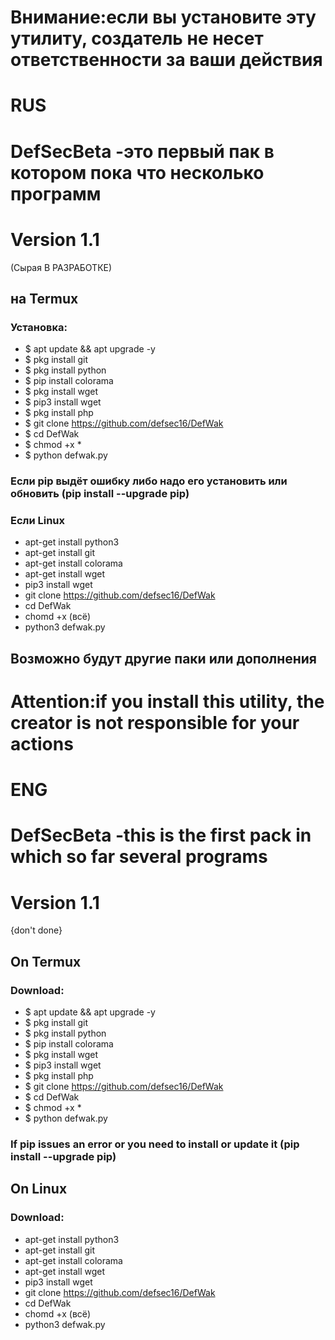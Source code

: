# Внимание:если вы установите эту утилиту, создатель не несет ответственности за ваши действия
# RUS
# DefSecBeta -это первый пак в котором пока что несколько программ
# Version 1.1
 (Сырая В РАЗРАБОТКЕ)
## на Termux 
### Установка:
+ $ apt update && apt upgrade -y
+ $ pkg install git
+ $ pkg install python
+ $ pip install colorama
+ $ pkg install wget
+ $ pip3 install wget
+ $ pkg install php
+ $ git clone https://github.com/defsec16/DefWak
+ $ cd DefWak 
+ $ chmod +x *
+ $ python defwak.py

### Если pip выдёт ошибку либо надо его установить или обновить (pip install --upgrade pip)

### Если Linux 
* apt-get install python3
* apt-get install git
* apt-get install colorama
* apt-get install wget
* pip3 install wget
* git clone https://github.com/defsec16/DefWak
* cd DefWak
* chomd +x (всё)
* python3 defwak.py

## Возможно будут другие паки или дополнения

# Attention:if you install this utility, the creator is not responsible for your actions
# ENG
# DefSecBeta -this is the first pack in which so far several programs
# Version 1.1
{don't done}

## On Termux
### Download:
+ $ apt update && apt upgrade -y
+ $ pkg install git
+ $ pkg install python
+ $ pip install colorama
+ $ pkg install wget
+ $ pip3 install wget
+ $ pkg install php
+ $ git clone https://github.com/defsec16/DefWak
+ $ cd DefWak 
+ $ chmod +x *
+ $ python defwak.py
### If pip issues an error or you need to install or update it (pip install --upgrade pip)

## On Linux
### Download:
* apt-get install python3
* apt-get install git
* apt-get install colorama
* apt-get install wget
* pip3 install wget
* git clone https://github.com/defsec16/DefWak
* cd DefWak
* chomd +x (всё)
* python3 defwak.py

